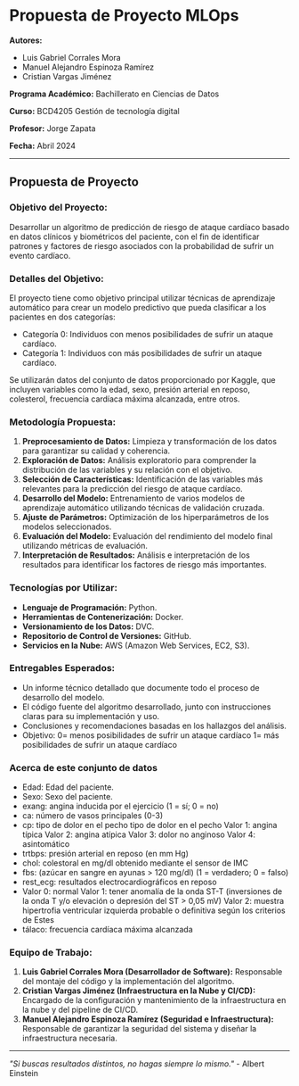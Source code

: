 # Propuesta de Proyecto MLOps

**Autores:**
- Luis Gabriel Corrales Mora
- Manuel Alejandro Espinoza Ramírez
- Cristian Vargas Jiménez

**Programa Académico:** Bachillerato en Ciencias de Datos

**Curso:** BCD4205 Gestión de tecnología digital

**Profesor:** Jorge Zapata

**Fecha:** Abril 2024

---

## Propuesta de Proyecto

### Objetivo del Proyecto:

Desarrollar un algoritmo de predicción de riesgo de ataque cardíaco basado en datos clínicos y biométricos del paciente, con el fin de identificar patrones y factores de riesgo asociados con la probabilidad de sufrir un evento cardíaco.

### Detalles del Objetivo:

El proyecto tiene como objetivo principal utilizar técnicas de aprendizaje automático para crear un modelo predictivo que pueda clasificar a los pacientes en dos categorías:

- Categoría 0: Individuos con menos posibilidades de sufrir un ataque cardíaco.
- Categoría 1: Individuos con más posibilidades de sufrir un ataque cardíaco.

Se utilizarán datos del conjunto de datos proporcionado por Kaggle, que incluyen variables como la edad, sexo, presión arterial en reposo, colesterol, frecuencia cardíaca máxima alcanzada, entre otros.

### Metodología Propuesta:

1. **Preprocesamiento de Datos:** Limpieza y transformación de los datos para garantizar su calidad y coherencia.
2. **Exploración de Datos:** Análisis exploratorio para comprender la distribución de las variables y su relación con el objetivo.
3. **Selección de Características:** Identificación de las variables más relevantes para la predicción del riesgo de ataque cardíaco.
4. **Desarrollo del Modelo:** Entrenamiento de varios modelos de aprendizaje automático utilizando técnicas de validación cruzada.
5. **Ajuste de Parámetros:** Optimización de los hiperparámetros de los modelos seleccionados.
6. **Evaluación del Modelo:** Evaluación del rendimiento del modelo final utilizando métricas de evaluación.
7. **Interpretación de Resultados:** Análisis e interpretación de los resultados para identificar los factores de riesgo más importantes.

### Tecnologías por Utilizar:

- **Lenguaje de Programación:** Python.
- **Herramientas de Contenerización:** Docker.
- **Versionamiento de los Datos:** DVC.
- **Repositorio de Control de Versiones:** GitHub.
- **Servicios en la Nube:** AWS (Amazon Web Services, EC2, S3).

### Entregables Esperados:

- Un informe técnico detallado que documente todo el proceso de desarrollo del modelo.
- El código fuente del algoritmo desarrollado, junto con instrucciones claras para su implementación y uso.
- Conclusiones y recomendaciones basadas en los hallazgos del análisis.
- Objetivo: 0= menos posibilidades de sufrir un ataque cardíaco 1= más posibilidades de sufrir un ataque cardíaco


### Acerca de este conjunto de datos

- Edad: Edad del paciente.
- Sexo: Sexo del paciente.
- exang: angina inducida por el ejercicio (1 = sí; 0 = no)
- ca: número de vasos principales (0-3)
- cp: tipo de dolor en el pecho tipo de dolor en el pecho
        Valor 1: angina típica
        Valor 2: angina atípica
        Valor 3: dolor no anginoso
        Valor 4: asintomático
- trtbps: presión arterial en reposo (en mm Hg)
- chol: colestoral en mg/dl obtenido mediante el sensor de IMC
- fbs: (azúcar en sangre en ayunas > 120 mg/dl) (1 = verdadero; 0 = falso)
- rest_ecg: resultados electrocardiográficos en reposo
- Valor 0: normal
        Valor 1: tener anomalía de la onda ST-T (inversiones de la onda T y/o elevación o depresión del ST > 0,05 mV)
        Valor 2: muestra hipertrofia ventricular izquierda probable o definitiva según los criterios de Estes
- tálaco: frecuencia cardíaca máxima alcanzada
        
### Equipo de Trabajo:

1. **Luis Gabriel Corrales Mora (Desarrollador de Software):** Responsable del montaje del código y la implementación del algoritmo.
2. **Cristian Vargas Jiménez (Infraestructura en la Nube y CI/CD):** Encargado de la configuración y mantenimiento de la infraestructura en la nube y del pipeline de CI/CD.
3. **Manuel Alejandro Espinoza Ramírez (Seguridad e Infraestructura):** Responsable de garantizar la seguridad del sistema y diseñar la infraestructura necesaria.

---

*"Si buscas resultados distintos, no hagas siempre lo mismo."* - Albert Einstein
